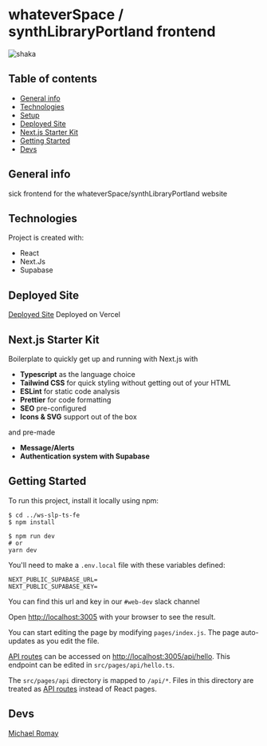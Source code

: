 # whateverSpace / synthLibraryPortland frontend

![shaka](https://theneoncove.com/wp-content/uploads/2019/06/Heart_Us-49555.jpg "shaka")

## Table of contents
* [General info](#general-info)
* [Technologies](#technologies)
* [Setup](#setup)
* [Deployed Site](#deployed-site)
* [Next.js Starter Kit](#next.js-starter-kit)
* [Getting Started](#getting-started)
* [Devs](#devs)

## General info
sick frontend for the whateverSpace/synthLibraryPortland website
	
## Technologies
Project is created with:
* React
* Next.Js
* Supabase

## Deployed Site

<a href='https://wsslpfe.vercel.app/'>Deployed Site</a>
Deployed on Vercel

## Next.js Starter Kit
Boilerplate to quickly get up and running with Next.js with
- __Typescript__ as the language choice
- __Tailwind CSS__ for quick styling without getting out of your HTML
- __ESLint__ for static code analysis
- __Prettier__ for code formatting
- __SEO__ pre-configured
- __Icons & SVG__ support out of the box

and pre-made
- __Message/Alerts__ 
- __Authentication system with Supabase__

## Getting Started
To run this project, install it locally using npm:

```
$ cd ../ws-slp-ts-fe
$ npm install

$ npm run dev
# or
yarn dev
```

You'll need to make a  `.env.local` file with these variables defined:
```
NEXT_PUBLIC_SUPABASE_URL=
NEXT_PUBLIC_SUPABASE_KEY=
```
You can find this url and key in our `#web-dev` slack channel

Open [http://localhost:3005](http://localhost:3005) with your browser to see the result.

You can start editing the page by modifying `pages/index.js`. The page auto-updates as you edit the file.

[API routes](https://nextjs.org/docs/api-routes/introduction) can be accessed on [http://localhost:3005/api/hello](http://localhost:3005/api/hello). This endpoint can be edited in `src/pages/api/hello.ts`.

The `src/pages/api` directory is mapped to `/api/*`. Files in this directory are treated as [API routes](https://nextjs.org/docs/api-routes/introduction) instead of React pages.

## Devs
<a href='https://michaelromay.dev/'>Michael Romay</a>

